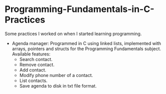 # Programming-Fundamentals-in-C-Practices
Some practices I worked on when I started learning programming.
- Agenda manager: Programmed in C using linked lists, implemented with arrays, pointers and structs for the Programming Fundamentals subject. Available features:
  - Search contact.
  - Remove contact.
  - Add contact.
  - Modify phone number of a contact.
  - List contacts.
  - Save agenda to disk in txt file format.
